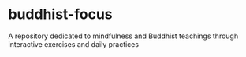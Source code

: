 # buddhist-focus
A repository dedicated to mindfulness and Buddhist teachings through interactive exercises and daily practices
